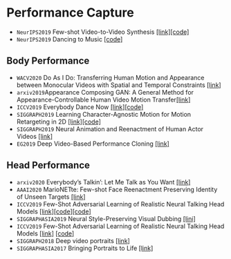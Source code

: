 # Performance Capture
* `NeurIPS2019` Few-shot Video-to-Video Synthesis [[link]](https://nvlabs.github.io/few-shot-vid2vid/)[[code]](https://github.com/NVlabs/few-shot-vid2vid)
* `NeurIPS2019` Dancing to Music [[code]](https://github.com/NVlabs/Dancing2Music)

## Body Performance
* `WACV2020` Do As I Do: Transferring Human Motion and Appearance between Monocular Videos with Spatial and Temporal Constraints [[link]]( https://arxiv.org/pdf/2001.02606v1.pdf)
* `arxiv2019`Appearance Composing GAN: A General Method for Appearance-Controllable Human Video Motion Transfer[[link]](https://arxiv.org/pdf/1911.10672.pdf)
* `ICCV2019` Everybody Dance Now [[link]](https://carolineec.github.io/everybody_dance_now/)[[code]](https://carolineec.github.io/everybody_dance_now/#code)
* `SIGGRAPH2019` Learning Character-Agnostic Motion for Motion Retargeting in 2D [[link]](https://motionretargeting2d.github.io/)[[code]](https://github.com/ChrisWu1997/2D-Motion-Retargeting)
* `SIGGRAPH2019` Neural Animation and Reenactment of Human Actor Videos [[link]](http://gvv.mpi-inf.mpg.de/projects/wxu/HumanReenactment/)
* `EG2019` Deep Video-Based Performance Cloning [[link]](https://arxiv.org/abs/1808.06847)

## Head Performance
* `arxiv2020` Everybody’s Talkin’: Let Me Talk as You Want [[link]](https://wywu.github.io/projects/EBT/EBT.html)
* `AAAI2020` MarioNETte: Few-shot Face Reenactment Preserving Identity of Unseen Targets [[link]](https://hyperconnect.github.io/MarioNETte/)
* `ICCV2019` Few-Shot Adversarial Learning of Realistic Neural Talking Head Models [[link]](https://arxiv.org/abs/1905.08233v1)[[code]](https://github.com/grey-eye/talking-heads)[[code]](https://github.com/vincent-thevenin/Realistic-Neural-Talking-Head-Models)
* `SIGGRAPHASIA2019` Neural Style-Preserving Visual Dubbing [[lini]](http://gvv.mpi-inf.mpg.de/projects/StyleDub/)
* `ICCV2019` Few-Shot Adversarial Learning of Realistic Neural Talking Head Models [[link]](https://arxiv.org/pdf/1905.08233v2.pdf) [[code]](https://github.com/vincent-thevenin/Realistic-Neural-Talking-Head-Models)
* `SIGGRAPH2018` Deep video portraits [[link]](https://gvv.mpi-inf.mpg.de/projects/DeepVideoPortraits/)
* `SIGGRAPHASIA2017` Bringing Portraits to Life [[link]](http://cs.tau.ac.il/~averbuch1/portraitslife/index.htm)

